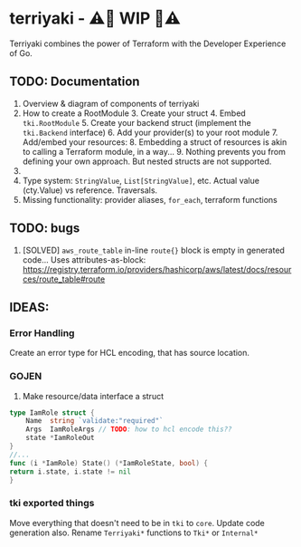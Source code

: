 # terriyaki - ⚠️🚧 WIP 🚧⚠️

Terriyaki combines the power of Terraform with the Developer Experience of Go.

## TODO: Documentation

1. Overview & diagram of components of terriyaki
2. How to create a RootModule
   3. Create your struct
   4. Embed `tki.RootModule`
   5. Create your backend struct (implement the `tki.Backend` interface)
   6. Add your provider(s) to your root module
   7. Add/embed your resources:
      8. Embedding a struct of resources is akin to calling a Terraform module, in a way...
   9. Nothing prevents you from defining your own approach. But nested structs are not supported.
8. 
2. Type system: `StringValue`, `List[StringValue]`, etc. Actual value (cty.Value) vs reference. Traversals. 
3. Missing functionality: provider aliases, `for_each`, terraform functions

## TODO: bugs

1. [SOLVED] `aws_route_table` in-line `route{}` block is empty in generated code... Uses attributes-as-block: https://registry.terraform.io/providers/hashicorp/aws/latest/docs/resources/route_table#route

## IDEAS:

### Error Handling

Create an error type for HCL encoding, that has source location.

### GOJEN

1. Make resource/data interface a struct
```go
type IamRole struct {
	Name  string `validate:"required"`
	Args  IamRoleArgs // TODO: how to hcl encode this??
	state *IamRoleOut
}
//...
func (i *IamRole) State() (*IamRoleState, bool) {
return i.state, i.state != nil
}

```

### tki exported things

Move everything that doesn't need to be in `tki` to `core`.
Update code generation also.
Rename `Terriyaki*` functions to `Tki*` or `Internal*`